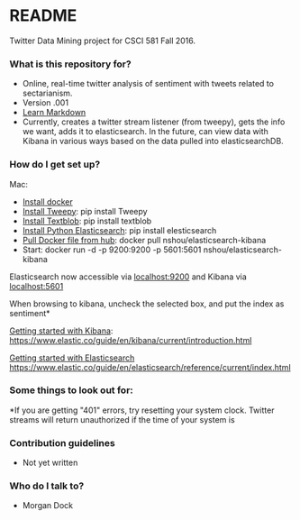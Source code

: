 # README #

Twitter Data Mining project for CSCI 581 Fall 2016.

### What is this repository for? ###

* Online, real-time twitter analysis of sentiment with tweets related to sectarianism.
* Version .001
* [Learn Markdown](https://bitbucket.org/tutorials/markdowndemo)
* Currently, creates a twitter stream listener (from tweepy), gets the info we want, adds it to elasticsearch.  In the future, can view data with Kibana in various ways based on the data pulled into elasticsearchDB.

### How do I get set up? ###
Mac:

* [Install docker](https://docs.docker.com/engine/installation/)
* [Install Tweepy](http://www.tweepy.org/): pip install Tweepy
* [Install Textblob](https://textblob.readthedocs.io/en/dev/): pip install textblob
* [Install Python Elasticsearch](https://elasticsearch-py.readthedocs.io/en/master/): pip install elesticsearch
* [Pull Docker file from hub](https://hub.docker.com/r/nshou/elasticsearch-kibana/): docker pull nshou/elasticsearch-kibana
* Start: docker run -d -p 9200:9200 -p 5601:5601 nshou/elasticsearch-kibana

Elasticsearch now accessible via [localhost:9200](localhost:9200) and Kibana via [localhost:5601](localhost:5601)

When browsing to kibana, uncheck the selected box, and put the index as sentiment*

[Getting started with Kibana](https://www.elastic.co/guide/en/kibana/current/introduction.html): https://www.elastic.co/guide/en/kibana/current/introduction.html

[Getting started with Elasticsearch](https://www.elastic.co/guide/en/elasticsearch/reference/current/index.html)
https://www.elastic.co/guide/en/elasticsearch/reference/current/index.html

### Some things to look out for: ###

*If you are getting "401" errors, try resetting your system clock.  Twitter streams will return unauthorized if the time of your system is 
### Contribution guidelines ###

* Not yet written

### Who do I talk to? ###

* Morgan Dock